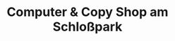 ---
title: "Computer & Copy Shop am Schloßpark"
url: /duesseldorf/computer-und-copy-shop-am-schlosspark/
shop: Computer
---